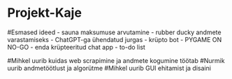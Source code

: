 # Projekt-Kaje

#Esmased ideed
    - sauna maksumuse arvutamine
    - rubber ducky andmete varastamiseks
    - ChatGPT-ga ühendatud jurgas
    - krüpto bot
    - PYGAME ON NO-GO
    - enda krüpteeritud chat app
    - to-do list



#Mihkel uurib kuidas web scrapimine ja andmete kogumine töötab
#Nurmik uurib andmetöötlust ja algorütme
#Mihkel uurib GUI ehitamist ja disaini
